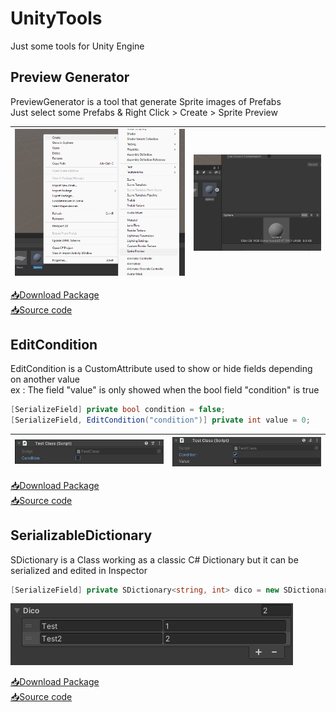 # UnityTools
Just some tools for Unity Engine

## Preview Generator
PreviewGenerator is a tool that generate Sprite images of Prefabs  
Just select some Prefabs & Right Click > Create > Sprite Preview  

![screenshot preview](https://github.com/Tequiloutre/UnityTools/blob/main/Screenshots/Screen_Preview.png?raw=true)  |  ![screenshot sprite](https://github.com/Tequiloutre/UnityTools/blob/main/Screenshots/Screen_Preview_Sprite.png?raw=true)
:-------------------------:|:-------------------------:

[📥Download Package](https://github.com/Tequiloutre/UnityTools/releases/download/preview-generator_v2/PreviewGenerator_v2.unitypackage)  
[📥Source code](https://github.com/Tequiloutre/UnityTools/tree/main/UnityTools/Assets/Scripts/PreviewGenerator)

## EditCondition
EditCondition is a CustomAttribute used to show or hide fields depending on another value  
ex : The field "value" is only showed when the bool field "condition" is true

```cs
[SerializeField] private bool condition = false;
[SerializeField, EditCondition("condition")] private int value = 0;
```

![screenshot condition false](https://github.com/Tequiloutre/UnityTools/blob/main/Screenshots/Screen_EditCondition_False.png?raw=true)  |  ![screenshot condition true](https://github.com/Tequiloutre/UnityTools/blob/main/Screenshots/Screen_EditCondition_True.png?raw=true)
:-------------------------:|:-------------------------:

[📥Download Package](https://github.com/Tequiloutre/UnityTools/releases/download/v1/Unity_EditCondition.unitypackage)  
[📥Source code](https://github.com/Tequiloutre/UnityTools/tree/main/UnityTools/Assets/Scripts/EditCondition)

## SerializableDictionary
SDictionary is a Class working as a classic C# Dictionary but it can be serialized and edited in Inspector

```cs
[SerializeField] private SDictionary<string, int> dico = new SDictionary<string, int>();
```

![screenshot dictionary](https://github.com/Tequiloutre/UnityTools/blob/main/Screenshots/Screen_Dico.png)

[📥Download Package](https://github.com/Tequiloutre/UnityTools/releases/download/v2/SerializableDictionary_v2.unitypackage)  
[📥Source code](https://github.com/Tequiloutre/UnityTools/tree/main/UnityTools/Assets/Scripts/SerializableDictionary)
